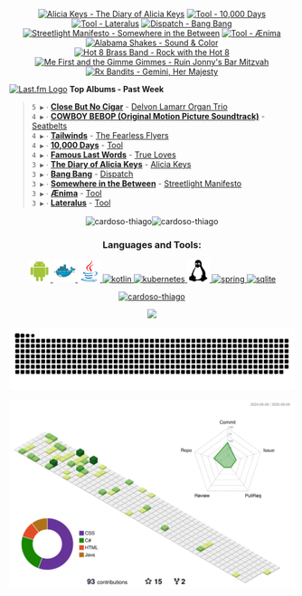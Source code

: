 <!-- lastfm -->
<p align="center"><a href="https://www.last.fm/music/Alicia+Keys/The+Diary+of+Alicia+Keys"><img src="https://lastfm.freetls.fastly.net/i/u/64s/69add5fcce24539138bc0ed438627245.jpg" title="Alicia Keys - The Diary of Alicia Keys"></a> <a href="https://www.last.fm/music/Tool/10,000+Days"><img src="https://lastfm.freetls.fastly.net/i/u/64s/7840c5a71ebd451e8a923ae09de91785.png" title="Tool - 10,000 Days"></a> <a href="https://www.last.fm/music/Tool/Lateralus"><img src="https://lastfm.freetls.fastly.net/i/u/64s/b5a5721a08264207c2df36bf07454005.jpg" title="Tool - Lateralus"></a> <a href="https://www.last.fm/music/Dispatch/Bang+Bang"><img src="https://lastfm.freetls.fastly.net/i/u/64s/2f2199fa1a48ee7ceb51cb7284b28332.jpg" title="Dispatch - Bang Bang"></a> <a href="https://www.last.fm/music/Streetlight+Manifesto/Somewhere+in+the+Between"><img src="https://lastfm.freetls.fastly.net/i/u/64s/ddc763a5463eccd7afa96aaad1f33df3.jpg" title="Streetlight Manifesto - Somewhere in the Between"></a> <a href="https://www.last.fm/music/Tool/%C3%86nima"><img src="https://lastfm.freetls.fastly.net/i/u/64s/61a415c9d77f0771717e82f10f62b099.jpg" title="Tool - Ænima"></a> <a href="https://www.last.fm/music/Alabama+Shakes/Sound+&+Color"><img src="https://lastfm.freetls.fastly.net/i/u/64s/f8eb189af20dd743d96d46e128918a44.png" title="Alabama Shakes - Sound & Color"></a> <a href="https://www.last.fm/music/Hot+8+Brass+Band/Rock+with+the+Hot+8"><img src="https://lastfm.freetls.fastly.net/i/u/64s/79fe4613ab7a45339bfcebf55f4e6bed.jpg" title="Hot 8 Brass Band - Rock with the Hot 8"></a> <a href="https://www.last.fm/music/Me+First+and+the+Gimme+Gimmes/Ruin+Jonny%27s+Bar+Mitzvah"><img src="https://lastfm.freetls.fastly.net/i/u/64s/93981c77c35b42c8978c14e132cc574f.jpg" title="Me First and the Gimme Gimmes - Ruin Jonny's Bar Mitzvah"></a> <a href="https://www.last.fm/music/Rx+Bandits/Gemini,+Her+Majesty"><img src="https://lastfm.freetls.fastly.net/i/u/64s/e4ee46b607714c95cc343f51cdee2ebf.jpg" title="Rx Bandits - Gemini, Her Majesty"></a> </p>

<!--START_LASTFM_ALBUMS:{"period": "7day", "rows": 10}-->
<a href="https://last.fm" target="_blank"><img src="https://user-images.githubusercontent.com/17434202/215290617-e793598d-d7c9-428f-9975-156db1ba89cc.svg" alt="Last.fm Logo" width="18" height="13"/></a> **Top Albums - Past Week**

> `5 ▶️` ∙ **[Close But No Cigar](https://www.last.fm/music/Delvon+Lamarr+Organ+Trio/Close+But+No+Cigar)** - [Delvon Lamarr Organ Trio](https://www.last.fm/music/Delvon+Lamarr+Organ+Trio)<br/>
> `4 ▶️` ∙ **[COWBOY BEBOP (Original Motion Picture Soundtrack)](https://www.last.fm/music/Seatbelts/COWBOY+BEBOP+(Original+Motion+Picture+Soundtrack))** - [Seatbelts](https://www.last.fm/music/Seatbelts)<br/>
> `4 ▶️` ∙ **[Tailwinds](https://www.last.fm/music/The+Fearless+Flyers/Tailwinds)** - [The Fearless Flyers](https://www.last.fm/music/The+Fearless+Flyers)<br/>
> `4 ▶️` ∙ **[10,000 Days](https://www.last.fm/music/Tool/10,000+Days)** - [Tool](https://www.last.fm/music/Tool)<br/>
> `4 ▶️` ∙ **[Famous Last Words](https://www.last.fm/music/True+Loves/Famous+Last+Words)** - [True Loves](https://www.last.fm/music/True+Loves)<br/>
> `3 ▶️` ∙ **[The Diary of Alicia Keys](https://www.last.fm/music/Alicia+Keys/The+Diary+of+Alicia+Keys)** - [Alicia Keys](https://www.last.fm/music/Alicia+Keys)<br/>
> `3 ▶️` ∙ **[Bang Bang](https://www.last.fm/music/Dispatch/Bang+Bang)** - [Dispatch](https://www.last.fm/music/Dispatch)<br/>
> `3 ▶️` ∙ **[Somewhere in the Between](https://www.last.fm/music/Streetlight+Manifesto/Somewhere+in+the+Between)** - [Streetlight Manifesto](https://www.last.fm/music/Streetlight+Manifesto)<br/>
> `3 ▶️` ∙ **[Ænima](https://www.last.fm/music/Tool/%C3%86nima)** - [Tool](https://www.last.fm/music/Tool)<br/>
> `3 ▶️` ∙ **[Lateralus](https://www.last.fm/music/Tool/Lateralus)** - [Tool](https://www.last.fm/music/Tool)<br/>
<!--END_LASTFM_ALBUMS-->

<p align="center"><img align="center" src="https://github-readme-stats-nine-kohl.vercel.app/api?username=cardoso-thiago&show_icons=true&locale=en&theme=gotham&hide=issues,contribs" alt="cardoso-thiago" /><img align="center" src="https://github-readme-stats-nine-kohl.vercel.app/api/top-langs?username=cardoso-thiago&show_icons=true&locale=en&layout=compact&theme=gotham" alt="cardoso-thiago" /></p>

<h3 align="center">Languages and Tools:</h3>
<p align="center"> <a href="https://developer.android.com" target="_blank"> <img src="https://github.com/devicons/devicon/blob/master/icons/android/android-original.svg" alt="android" width="40" height="40"/> </a> <a href="https://www.docker.com/" target="_blank"> <img src="https://github.com/devicons/devicon/blob/master/icons/docker/docker-original.svg" alt="docker" width="40" height="40"/> </a> <a href="https://www.java.com" target="_blank"> <img src="https://github.com/devicons/devicon/blob/master/icons/java/java-original.svg" alt="java" width="40" height="40"/> </a> <a href="https://kotlinlang.org" target="_blank"> <img src="https://www.vectorlogo.zone/logos/kotlinlang/kotlinlang-icon.svg" alt="kotlin" width="40" height="40"/> </a> <a href="https://kubernetes.io" target="_blank"> <img src="https://www.vectorlogo.zone/logos/kubernetes/kubernetes-icon.svg" alt="kubernetes" width="40" height="40"/> </a> <a href="https://www.linux.org/" target="_blank"> <img src="https://github.com/devicons/devicon/blob/master/icons/linux/linux-plain.svg" alt="linux" width="40" height="40"/> </a> <a href="https://spring.io/" target="_blank"> <img src="https://www.vectorlogo.zone/logos/springio/springio-icon.svg" alt="spring" width="40" height="40"/> </a> <a href="https://www.sqlite.org/" target="_blank"> <img src="https://www.vectorlogo.zone/logos/sqlite/sqlite-icon.svg" alt="sqlite" width="40" height="40"/> </a> </p>

<p align="center"> <a href="https://github.com/ryo-ma/github-profile-trophy"><img src="https://github-profile-trophy.vercel.app/?username=cardoso-thiago&column=7" alt="cardoso-thiago" /></a> </p>

<!--START_SECTION:comicstrip-->
<p align="center">
 <a href="https://xkcd.com/">
 <img src="https://imgs.xkcd.com/comics/dimensional_lumber_tape_measure.png" />
</a>
</p>
<!--END_SECTION:comicstrip-->

![](https://github.com/cardoso-thiago/cardoso-thiago/raw/output/github-snake.svg)

![](profile-3d-contrib/profile-green-animate.svg)
